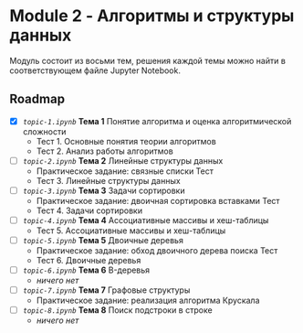 # Module 2 - Алгоритмы и структуры данных

Модуль состоит из восьми тем, решения каждой темы
можно найти в соответствующем файле Jupyter Notebook.

## Roadmap

- [x] _`topic-1.ipynb`_ **Тема 1** Понятие алгоритма и оценка алгоритмической сложности
  - Тест 1. Основные понятия теории алгоритмов
  - Тест 2. Анализ работы алгоритмов
- [ ] _`topic-2.ipynb`_ **Тема 2** Линейные структуры данных
  - Практическое задание: связные списки Тест
  - Тест 3. Линейные структуры данных
- [ ] _`topic-3.ipynb`_ **Тема 3** Задачи сортировки
  - Практическое задание: двоичная сортировка вставками Тест
  - Тест 4. Задачи сортировки
- [ ] _`topic-4.ipynb`_ **Тема 4** Ассоциативные массивы и хеш­-таблицы
  - Тест 5. Ассоциативные массивы и хеш-таблицы
- [ ] _`topic-5.ipynb`_ **Тема 5** Двоичные деревья
  - Практическое задание: обход двоичного дерева поиска Тест
  - Тест 6. Двоичные деревья
- [ ] _`topic-6.ipynb`_ **Тема 6** B-деревья
  - _ничего нет_
- [ ] _`topic-7.ipynb`_ **Тема 7** Графовые структуры
  - Практическое задание: реализация алгоритма Крускала
- [ ] _`topic-8.ipynb`_ **Тема 8** Поиск подстроки в строке
  - _ничего нет_